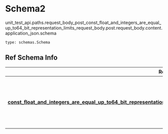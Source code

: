# Schema2
unit_test_api.paths.request_body_post_const_float_and_integers_are_equal_up_to64_bit_representation_limits_request_body.post.request_body.content.application_json.schema
```
type: schemas.Schema
```

## Ref Schema Info
Ref Schema | Input Type | Output Type
---------- | ---------- | -----------
[**const_float_and_integers_are_equal_up_to64_bit_representation_limits.ConstFloatAndIntegersAreEqualUpTo64BitRepresentationLimits**](../../../../../../components/schema/const_float_and_integers_are_equal_up_to64_bit_representation_limits.md) | dict, schemas.immutabledict, str, datetime.date, datetime.datetime, uuid.UUID, int, float, bool, None, list, tuple, bytes, io.FileIO, io.BufferedReader | schemas.immutabledict, str, float, int, bool, None, tuple, bytes, io.FileIO
